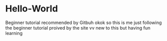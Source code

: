# Hello-World
Beginner tutorial recommended by Gitbuh
okok so this is me just following the beginner tutorial proived by the site
vv new to this but having fun learning
